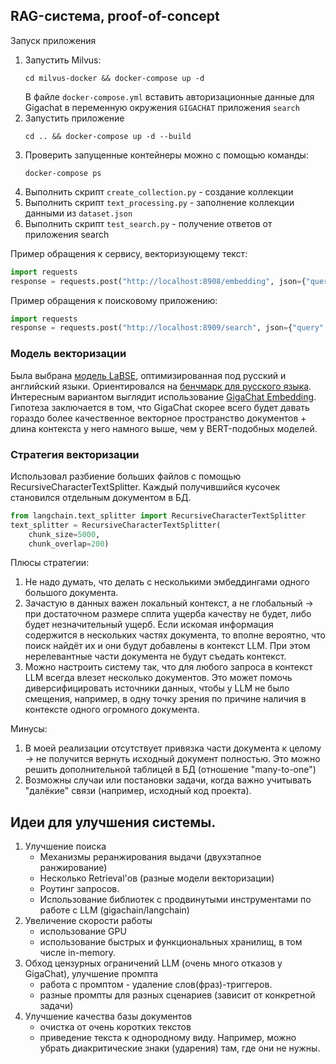 ## RAG-система, proof-of-concept

Запуск приложения
1. Запустить Milvus:
   ```shell
   cd milvus-docker && docker-compose up -d
   ```
   В файле ```docker-compose.yml``` вставить авторизационные данные для Gigachat в переменную окружения ```GIGACHAT``` приложения ```search```
2. Запустить приложение
   ```shell
   cd .. && docker-compose up -d --build
   ```
3. Проверить запущенные контейнеры можно с помощью команды:
   ```shell
   docker-compose ps
   ```
4. Выполнить скрипт ```create_collection.py``` - создание коллекции
5. Выполнить скрипт ```text_processing.py``` - заполнение коллекции данными из ```dataset.json```
6. Выполнить скрипт ```test_search.py``` - получение ответов от приложения search

Пример обращения к сервису, векторизующему текст:
```python
import requests
response = requests.post("http://localhost:8908/embedding", json={"query": "запрос"}).json()
```
Пример обращения к поисковому приложению:
```python
import requests
response = requests.post("http://localhost:8909/search", json={"query": "Запрос"}).json()
```

### Модель векторизации
Была выбрана [модель LaBSE](https://huggingface.co/cointegrated/LaBSE-en-ru), оптимизированная под русский и английский языки.
Ориентировался на [бенчмарк для русского языка](https://github.com/avidale/encodechka).
Интересным вариантом выглядит использование [GigaChat Embedding](https://developers.sber.ru/docs/ru/gigachat/api/reference/rest/post-embeddings). Гипотеза заключается в том, что GigaChat скорее всего будет давать гораздо более качественное векторное пространство документов + длина контекста у него намного выше, чем у BERT-подобных моделей. 
### Стратегия векторизации
Использовал разбиение больших файлов с помощью RecursiveCharacterTextSplitter. Каждый получившийся кусочек становился отдельным документом в БД. 
```python
from langchain.text_splitter import RecursiveCharacterTextSplitter
text_splitter = RecursiveCharacterTextSplitter(
    chunk_size=5000,
    chunk_overlap=200)
```
Плюсы стратегии:
1. Не надо думать, что делать с несколькими эмбеддингами одного большого документа. 
2. Зачастую в данных важен локальный контекст, а не глобальный -> при достаточном размере сплита ущерба качеству не будет, либо будет незначительный ущерб.
Если искомая информация содержится в нескольких частях документа, то вполне вероятно, что поиск найдёт их и они будут добавлены в контекст LLM. При этом нерелевантные части документа не будут съедать контекст.
3. Можно настроить систему так, что для любого запроса в контекст LLM всегда влезет несколько документов. Это может помочь диверсифицировать источники данных, чтобы у LLM не было смещения, например, в одну точку зрения по причине наличия в контексте одного огромного документа.

Минусы:
1. В моей реализации отсутствует привязка части документа к целому -> не получится вернуть исходный документ полностью. Это можно решить дополнительной таблицей в БД (отношение "many-to-one")
2. Возможны случаи или постановки задачи, когда важно учитывать "далёкие" связи (например, исходный код проекта).

## Идеи для улучшения системы.
1. Улучшение поиска
    - Механизмы реранжирования выдачи (двухэтапное ранжирование)
    - Несколько Retrieval'ов (разные модели векторизации)
    - Роутинг запросов.
    - Использование библиотек с продвинутыми инструментами по работе с LLM (gigachain/langchain) 
2. Увеличение скорости работы
    - использование GPU
    - использование быстрых и функциональных хранилищ, в том числе in-memory. 
3. Обход цензурных ограничений LLM (очень много отказов у GigaChat), улучшение промпта
    - работа с промптом - удаление слов(фраз)-триггеров.
    - разные промпты для разных сценариев (зависит от конкретной задачи)
4. Улучшение качества базы документов
    - очистка от очень коротких текстов
    - приведение текста к однородному виду. Например, можно убрать диакритические знаки (ударения) там, где они не нужны.